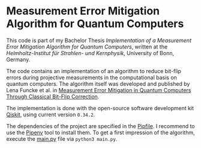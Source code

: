 # Measurement Error Mitigation Algorithm for Quantum Computers

This code is part of my Bachelor Thesis *Implementation of a Measurement Error Mitigation Algorithm for Quantum Computers*, written at the *Helmholtz-Institut für Strahlen- und Kernphysik*, University of Bonn, Germany.

The code contains an implementation of an algorithm to reduce bit-flip errors during projective measurements in the computational basis on quantum computers.
The algorithm itself was developed and published by Lena Funcke et al. in [Measurement Error Mitigation in Quantum Computers Through Classical Bit-Flip Correction](https://arxiv.org/abs/2007.03663).

The implementation is done with the open-source software development kit [Qiskit](https://github.com/Qiskit), using current version `0.34.2`.

The dependencies of the project are specified in the [Pipfile](./Pipfile).
I recommend to use the [Pipenv](https://pipenv.pypa.io/en/latest/) tool to install them.
To get a first impression of the algorithm, execute the [main.py](./main.py) file via `python3 main.py`.
